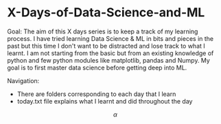 # X-Days-of-Data-Science-and-ML
Goal: 
The aim of this X days series is to keep a track of my learning process. I have tried learning Data Science & ML in bits and pieces in the past but this time I don't want to be distracted and lose track to what I learnt. I am not starting from the basic but from an existing knowledge of python and few python modules like matplotlib, pandas and Numpy. My goal is to first master data science before getting deep into ML.


Navigation:
- There are folders corresponding to each day that I learn
- today.txt file explains what I learnt and did throughout the day

$$ \alpha $$
